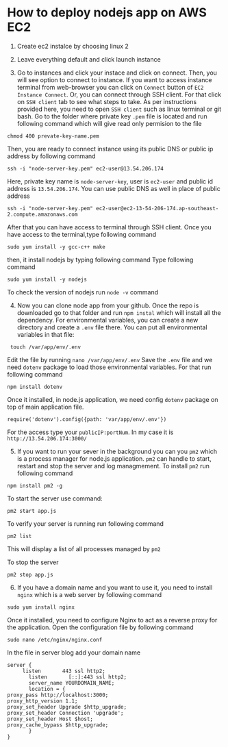 # How to deploy nodejs app on AWS EC2

1. Create ec2 instalce by choosing linux 2

2. Leave everything default and click launch instance

3. Go to instances and click your instace and click on connect.
 Then, you will see option to connect to instance. If you want to access instance terminal from web-browser you can click on  `Connect` button of `EC2 Instance Connect`. Or, you can connect through SSH client. For that click on `SSH client` tab to see what steps to take.
 As per instructions provided here, you need to open `SSH client` such as linux terminal or git bash.
 Go to the folder where private key `.pem` file is located and run following command which will give read only permision to the file

 ``` 
 chmod 400 prevate-key-name.pem
 ```

 Then, you are ready to connect instance using its public DNS or public ip address by following command




```
ssh -i "node-server-key.pem" ec2-user@13.54.206.174
```

Here, private key name is `node-server-key`, user is `ec2-user` and public id address is `13.54.206.174`. You can use public DNS as well in place of public address
```
ssh -i "node-server-key.pem" ec2-user@ec2-13-54-206-174.ap-southeast-2.compute.amazonaws.com             
```

After that you can have access to terminal through SSH client. Once you have access to the terminal,type following command

``` 
sudo yum install -y gcc-c++ make
```

then, it install nodejs by typing following command
 Type following command

```
sudo yum install -y nodejs 
```

 To check the version of nodejs run
`node -v` command

4. Now you can clone node app from your github. Once the repo is downloaded go to that folder and run 
`npm instal`
 which will install all the dependency. For environmental variables, you can create a new directory and create a `.env` file there. You can put all environmental variables in that file:
```
 touch /var/app/env/.env
 ```
Edit the file by running `nano /var/app/env/.env`
 Save the `.env` file and we need `dotenv` package to load those environmental variables. For that run following command

 ```
 npm install dotenv
 ```
 Once it installed, in node.js application, we need config `dotenv` package on top of main application file.

 ```
require('dotenv').config({path: 'var/app/env/.env'})
 ```
For the access type your `publicIP:portNum`. In my case it is `http://13.54.206.174:3000/`


5. If you want to run your sever in the background you can you `pm2` which is a process manager for node.js application. `pm2` can handle to start, restart and stop the server and log managmement. To install `pm2` run following command
```
npm install pm2 -g
```
To start the server use command:

```
pm2 start app.js
```
To verify your server is running run following command

```
pm2 list
```
This will display a list of all processes managed by `pm2`

To stop the server
```
pm2 stop app.js
```

6. If you have a domain name and you want to use it, you need to install `nginx` which is a web server by following command

```
sudo yum install nginx
```
Once it installed, you need to configure Nginx to act as a reverse proxy for the application. Open the configuration file by following command

```
sudo nano /etc/nginx/nginx.conf
```

In the file in server blog add your domain name

```
server {
     listen       443 ssl http2;
       listen       [::]:443 ssl http2;
       server_name YOURDOMAIN_NAME;
       location = {
proxy_pass http://localhost:3000;
proxy_http_version 1.1;
proxy_set_header Upgrade $http_upgrade;
proxy_set_header Connection 'upgrade';
proxy_set_header Host $host;
proxy_cache_bypass $http_upgrade;
       }
}
```